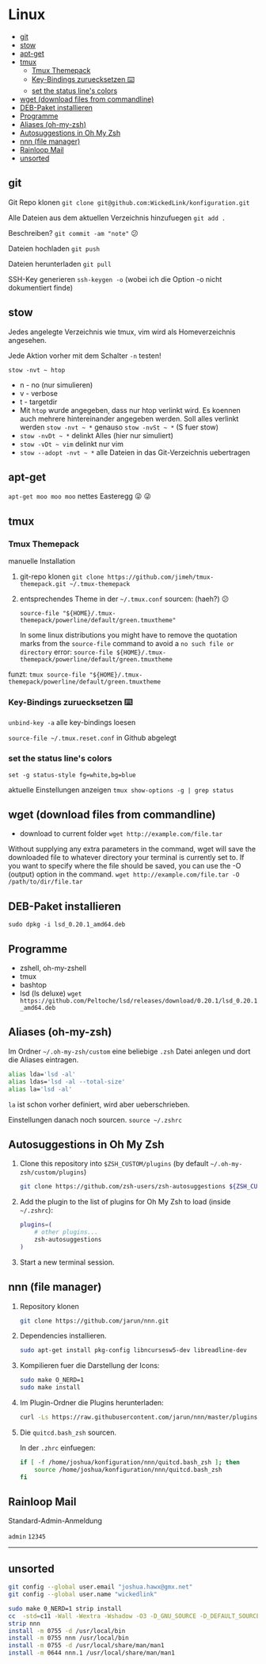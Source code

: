 # Linux 

<!-- TOC -->
- [git](#git)
- [stow](#stow)
- [apt-get](#apt-get)
- [tmux](#tmux)
    - [Tmux Themepack](#tmux-themepack)
    - [Key-Bindings zuruecksetzen ⌨️](#key-bindings-zuruecksetzen-️)
    - [set the status line's colors](#set-the-status-lines-colors)
- [wget (download files from commandline)](#wget-download-files-from-commandline)
- [DEB-Paket installieren](#deb-paket-installieren)
- [Programme](#programme)
- [Aliases (oh-my-zsh)](#aliases-oh-my-zsh)
- [Autosuggestions in Oh My Zsh](#autosuggestions-in-oh-my-zsh)
- [nnn (file manager)](#nnn-file-manager)
- [Rainloop Mail](#rainloop-mail)
- [unsorted](#unsorted)
<!-- /TOC -->

## git


Git Repo klonen `git clone git@github.com:WickedLink/konfiguration.git`

Alle Dateien aus dem aktuellen Verzeichnis hinzufuegen `git add .`

Beschreiben? `git commit -am "note"` :confused:

Dateien hochladen `git push`

Dateien herunterladen `git pull`

SSH-Key generieren `ssh-keygen -o` (wobei ich die Option -o nicht dokumentiert finde)

## stow

Jedes angelegte Verzeichnis wie tmux, vim wird als Homeverzeichnis angesehen.

Jede Aktion vorher mit dem Schalter `-n` testen!

`stow -nvt ~ htop`
- n - no (nur simulieren)
- v - verbose
- t - targetdir
- Mit `htop` wurde angegeben, dass nur htop verlinkt wird. Es koennen auch mehrere hintereinander angegeben werden. Soll alles verlinkt werden `stow -nvt ~ *` genauso `stow -nvSt ~ *` (S fuer stow)
- `stow -nvDt ~ *` delinkt Alles (hier nur simuliert)
- `stow -vDt ~ vim` delinkt nur vim
- `stow --adopt -nvt ~ *` alle Dateien in das Git-Verzeichnis uebertragen

## apt-get

`apt-get moo moo moo` nettes Easteregg 😜 :stuck_out_tongue_winking_eye:

## tmux

### Tmux Themepack

manuelle Installation

1. git-repo klonen `git clone https://github.com/jimeh/tmux-themepack.git ~/.tmux-themepack`
2. entsprechendes Theme in der `~/.tmux.conf` sourcen: (haeh?) :confused:

    `source-file "${HOME}/.tmux-themepack/powerline/default/green.tmuxtheme"`

    In some linux distributions you might have to remove the quotation marks
    from the `source-file` command to avoid a `no such file or directory` error: `source-file ${HOME}/.tmux-themepack/powerline/default/green.tmuxtheme`

funzt: `tmux source-file "${HOME}/.tmux-themepack/powerline/default/green.tmuxtheme`

### Key-Bindings zuruecksetzen ⌨️

`unbind-key -a` alle key-bindings loesen

`source-file ~/.tmux.reset.conf` in Github abgelegt

### set the status line's colors
`set -g status-style fg=white,bg=blue`

aktuelle Einstellungen anzeigen `tmux show-options -g | grep status`

## wget (download files from commandline)

- download to current folder `wget http://example.com/file.tar`

Without supplying any extra parameters in the command, wget will save the downloaded file to whatever directory your terminal is currently set to. If you want to specify where the file should be saved, you can use the -O (output) option in the command. `wget http://example.com/file.tar -O /path/to/dir/file.tar`

## DEB-Paket installieren

`sudo dpkg -i lsd_0.20.1_amd64.deb`

## Programme

- zshell, oh-my-zshell
- tmux
- bashtop
- lsd (ls deluxe) `wget https://github.com/Peltoche/lsd/releases/download/0.20.1/lsd_0.20.1_amd64.deb`

## Aliases (oh-my-zsh)

Im Ordner `~/.oh-my-zsh/custom` eine beliebige `.zsh` Datei anlegen und dort die Aliases eintragen.

```sh
alias lda='lsd -al'  
alias ldas='lsd -al --total-size' 
alias la='lsd -al'
```

`la` ist schon vorher definiert, wird aber ueberschrieben.

Einstellungen danach noch sourcen. `source ~/.zshrc`

## Autosuggestions in Oh My Zsh

1. Clone this repository into `$ZSH_CUSTOM/plugins` (by default `~/.oh-my-zsh/custom/plugins`)

    ```sh
    git clone https://github.com/zsh-users/zsh-autosuggestions ${ZSH_CUSTOM:-~/.oh-my-zsh/custom}/plugins/zsh-autosuggestions
    ```

2. Add the plugin to the list of plugins for Oh My Zsh to load (inside `~/.zshrc`):

    ```sh
    plugins=( 
        # other plugins...
        zsh-autosuggestions
    )
    ```

3. Start a new terminal session.

## nnn (file manager)

1. Repository klonen

    ```sh
    git clone https://github.com/jarun/nnn.git
    ```

2. Dependencies installieren.

    ```sh 
    sudo apt-get install pkg-config libncursesw5-dev libreadline-dev
    ``` 

3. Kompilieren fuer die Darstellung der Icons:

    ```sh
    sudo make O_NERD=1
    sudo make install
    ```
4. Im Plugin-Ordner die Plugins herunterladen:

    ```sh
    curl -Ls https://raw.githubusercontent.com/jarun/nnn/master/plugins/getplugs | sh
    ```

5. Die `quitcd.bash_zsh` sourcen.

    In der `.zhrc` einfuegen:

    ```sh
    if [ -f /home/joshua/konfiguration/nnn/quitcd.bash_zsh ]; then
        source /home/joshua/konfiguration/nnn/quitcd.bash_zsh
    fi
    ```

## Rainloop Mail

Standard-Admin-Anmeldung

`admin` `12345`


---

## unsorted 

```sh
git config --global user.email "joshua.hawx@gmx.net"
git config --global user.name "wickedlink"
```

```sh
sudo make 0_NERD=1 strip install
cc  -std=c11 -Wall -Wextra -Wshadow -O3 -D_GNU_SOURCE -D_DEFAULT_SOURCE -I/usr/include/ncursesw  -o nnn  src/nnn.c -lreadline -lncursesw -ltinfo -lpthread
strip nnn
install -m 0755 -d /usr/local/bin
install -m 0755 nnn /usr/local/bin
install -m 0755 -d /usr/local/share/man/man1
install -m 0644 nnn.1 /usr/local/share/man/man1
```
